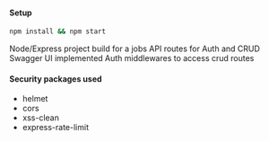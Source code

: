 #### Setup

```bash
npm install && npm start
```

Node/Express project build for a jobs API routes for Auth and CRUD
Swagger UI implemented
Auth middlewares to access crud routes

#### Security packages used

-   helmet
-   cors
-   xss-clean
-   express-rate-limit
